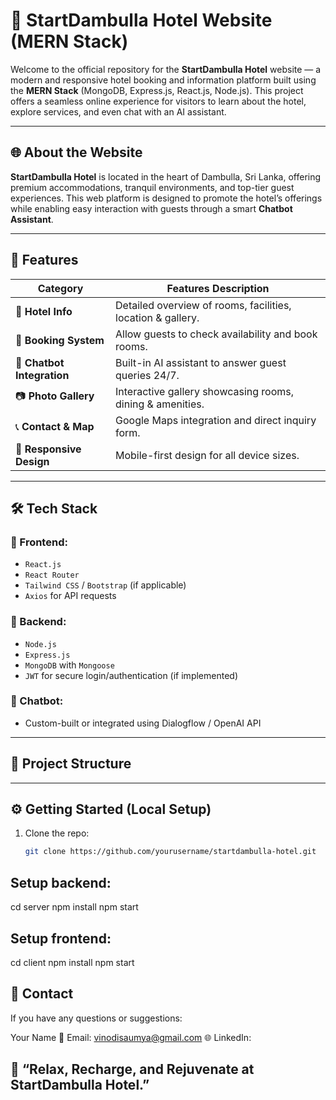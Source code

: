 # 🏨 StartDambulla Hotel Website (MERN Stack)

Welcome to the official repository for the **StartDambulla Hotel** website — a modern and responsive hotel booking and information platform built using the **MERN Stack** (MongoDB, Express.js, React.js, Node.js). This project offers a seamless online experience for visitors to learn about the hotel, explore services, and even chat with an AI assistant.

---

## 🌐 About the Website

**StartDambulla Hotel** is located in the heart of Dambulla, Sri Lanka, offering premium accommodations, tranquil environments, and top-tier guest experiences. This web platform is designed to promote the hotel’s offerings while enabling easy interaction with guests through a smart **Chatbot Assistant**.

---

## 🚀 Features

| Category        | Features Description |
|----------------|-----------------------|
| 🏨 **Hotel Info** | Detailed overview of rooms, facilities, location & gallery. |
| 📅 **Booking System** | Allow guests to check availability and book rooms. |
| 💬 **Chatbot Integration** | Built-in AI assistant to answer guest queries 24/7. |
| 📷 **Photo Gallery** | Interactive gallery showcasing rooms, dining & amenities. |
| 📞 **Contact & Map** | Google Maps integration and direct inquiry form. |
| 🌙 **Responsive Design** | Mobile-first design for all device sizes. |

---

## 🛠️ Tech Stack

### 🔧 Frontend:
- `React.js`
- `React Router`
- `Tailwind CSS` / `Bootstrap` (if applicable)
- `Axios` for API requests

### 🔧 Backend:
- `Node.js`
- `Express.js`
- `MongoDB` with `Mongoose`
- `JWT` for secure login/authentication (if implemented)

### 🤖 Chatbot:
- Custom-built or integrated using Dialogflow / OpenAI API

---

## 📁 Project Structure


---

## ⚙️ Getting Started (Local Setup)

1. Clone the repo:
   ```bash
   git clone https://github.com/yourusername/startdambulla-hotel.git

## Setup backend:
cd server
npm install
npm start

## Setup frontend:
cd client
npm install
npm start

## 📧 Contact

If you have any questions or suggestions:

Your Name
📧 Email: vinodisaumya@gmail.com
🌐 LinkedIn: 

## 🧳 “Relax, Recharge, and Rejuvenate at StartDambulla Hotel.”